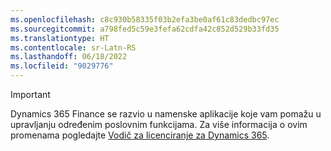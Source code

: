 ```yaml
---
ms.openlocfilehash: c8c930b58335f03b2efa3be0af61c83dedbc97ec
ms.sourcegitcommit: a798fed5c59e3fefa62cdfa42c852d529b33fd35
ms.translationtype: HT
ms.contentlocale: sr-Latn-RS
ms.lasthandoff: 06/18/2022
ms.locfileid: "9029776"
---
```

> [!IMPORTANT]
> Dynamics 365 Finance se razvio u namenske aplikacije koje vam pomažu u upravljanju određenim poslovnim funkcijama. Za više informacija o ovim promenama pogledajte [Vodič za licenciranje za Dynamics 365](https://mbs.microsoft.com/Files/public/365/Dynamics365LicensingGuide.pdf).
 
